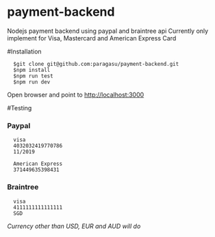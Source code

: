 # payment-backend
Nodejs payment backend using paypal and braintree api
Currently only implement for Visa, Mastercard and American Express Card


#Installation
```
  $git clone git@github.com:paragasu/payment-backend.git
  $npm install
  $npm run test
  $npm run dev
```
Open browser and point to [http://localhost:3000](http://localhost:3000)


#Testing
### Paypal
```
  visa
  4032032419770786 
  11/2019

  American Express
  371449635398431
```

### Braintree 
```
  visa
  4111111111111111
  SGD 
```
_Currency other than USD, EUR and AUD will do_


